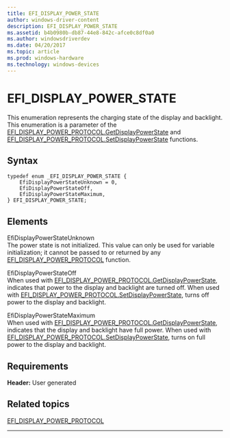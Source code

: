 ```yaml
---
title: EFI_DISPLAY_POWER_STATE
author: windows-driver-content
description: EFI_DISPLAY_POWER_STATE
ms.assetid: b4b0980b-db87-44e8-842c-afce0c8df0a0
ms.author: windowsdriverdev
ms.date: 04/20/2017
ms.topic: article
ms.prod: windows-hardware
ms.technology: windows-devices
---
```


# EFI\_DISPLAY\_POWER\_STATE


This enumeration represents the charging state of the display and backlight. This enumeration is a parameter of the [EFI\_DISPLAY\_POWER\_PROTOCOL.GetDisplayPowerState](efi-display-power-protocolgetdisplaypowerstate.md) and [EFI\_DISPLAY\_POWER\_PROTOCOL.SetDisplayPowerState](efi-display-power-protocolsetdisplaypowerstate.md) functions.

## Syntax


``` syntax
typedef enum _EFI_DISPLAY_POWER_STATE {  
    EfiDisplayPowerStateUnknown = 0,  
    EfiDisplayPowerStateOff,  
    EfiDisplayPowerStateMaximum,  
} EFI_DISPLAY_POWER_STATE;
```

## Elements


<a href="" id="efidisplaypowerstateunknown"></a>EfiDisplayPowerStateUnknown  
The power state is not initialized. This value can only be used for variable initialization; it cannot be passed to or returned by any [EFI\_DISPLAY\_POWER\_PROTOCOL](efi-display-power-protocol.md) function.

<a href="" id="efidisplaypowerstateoff"></a>EfiDisplayPowerStateOff  
When used with [EFI\_DISPLAY\_POWER\_PROTOCOL.GetDisplayPowerState](efi-display-power-protocolgetdisplaypowerstate.md), indicates that power to the display and backlight are turned off. When used with [EFI\_DISPLAY\_POWER\_PROTOCOL.SetDisplayPowerState](efi-display-power-protocolsetdisplaypowerstate.md), turns off power to the display and backlight.

<a href="" id="efidisplaypowerstatemaximum"></a>EfiDisplayPowerStateMaximum  
When used with [EFI\_DISPLAY\_POWER\_PROTOCOL.GetDisplayPowerState](efi-display-power-protocolgetdisplaypowerstate.md), indicates that the display and backlight have full power. When used with [EFI\_DISPLAY\_POWER\_PROTOCOL.SetDisplayPowerState](efi-display-power-protocolsetdisplaypowerstate.md), turns on full power to the display and backlight.

## Requirements


**Header:** User generated

## Related topics
[EFI\_DISPLAY\_POWER\_PROTOCOL](efi-display-power-protocol.md)  

--------------------


